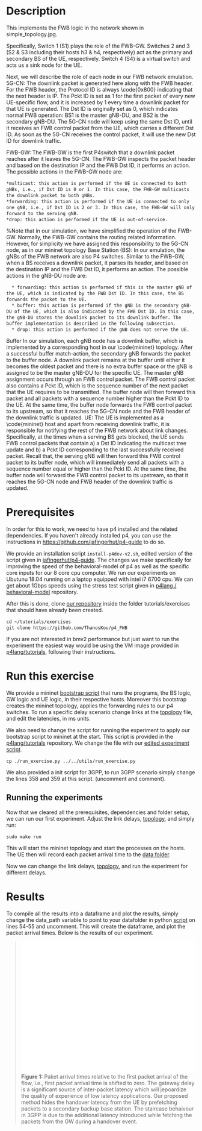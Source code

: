 # Description

This implements the FWB logic in the network shown in simple_topology.jpg.

Specifically, Switch 1 (S1) plays the role of the FWB-GW. Switches 2 and 3 (S2 & S3 including their hosts h3 & h4, respectively) act as the primary and secondary BS of the UE, respectively. Switch 4 (S4) is a virtual switch and acts us a sink node for the UE.

Next, we will describe the role of each node in our FWB network emulation. 
5G-CN: The downlink packet is generated here along with the FWB header. For the FWB header, the Protocol ID is always \code{0x800} indicating that the next header is IP. The Pckt ID is set as 1 for the first packet of every new UE-specific flow, and it is increased by 1 every time a downlink packet for that UE is generated. The Dst ID is originally set as 0, which indicates normal FWB operation: BS1 is the master gNB-DU, and BS2 is the secondary gNB-DU. The 5G-CN node will keep using the same Dst ID, until it receives an FWB control packet from the UE, which carries a different Dst ID. As soon as the 5G-CN receives the control packet, it will use the new Dst ID for downlink traffic.

FWB-GW: The FWB-GW is the first P4switch that a downlink packet reaches after it leaves the 5G-CN. The FWB-GW inspects the packet header and based on the destination IP and the FWB Dst ID, it performs an action. The possible actions in the FWB-GW node are:
```
*multicast: this action is performed if the UE is connected to both gNBs, i.e., if Dst ID is 0 or 1. In this case, the FWB-GW multicasts the downlink packet to both gNBs. 
*forwarding: this action is performed if the UE is connected to only one gNB, i.e., if Dst ID is 2 or 3. In this case, the FWB-GW will only forward to the serving gNB. 
*drop: this action is performed if the UE is out-of-service.
```    
%Note that in our simulation, we have simplified the operation of the FWB-GW. Normally, the FWB-GW contains the routing related information. However, for simplicity we have assigned this responsibility to the 5G-CN node, as in our mininet topology 
Base Station (BS): In our emulation, the gNBs of the FWB network are also P4 switches. Similar to the FWB-GW, when a BS receives a downlink packet, it parses its header, and based on the destination IP and the FWB Dst ID, it performs an action. The possible actions in the gNB-DU node are:
```
  * forwarding: this action is performed if this is the master gNB of the UE, which is indicated by the FWB Dst ID. In this case, the BS forwards the packet to the UE.
  * buffer: this action is performed if the gNB is the secondary gNB-DU of the UE, which is also indicated by the FWB Dst ID. In this case, the gNB-DU stores the downlink packet to its downlink buffer. The buffer implementation is described in the following subsection. 
  * drop: this action is performed if the gNB does not serve the UE.
```

Buffer
In our simulation, each gNB node has a downlink buffer, which is implemented by a corresponding host in our \code{mininet} topology. After a successful buffer match-action, the secondary gNB forwards the packet to the buffer node. A downlink packet remains at the buffer until either it becomes the oldest packet and there is no extra buffer space or the gNB is assigned to be the master gNB-DU for the specific UE. The master gNB assignment occurs through an FWB control packet. The FWB control packet also contains a Pckt ID, which is the sequence number of the next packet that the UE requires to be transmitted. The buffer node will then forward this packet and all packets with a sequence number higher than the Pckt ID to the UE. At the same time, the buffer node forwards the FWB control packet to its upstream, so that it reaches the 5G-CN node and the FWB header of the downlink traffic is updated.
UE: The UE is implemented as a \code{mininet} host and apart from receiving downlink traffic, it is responsible for notifying the rest of the FWB network about link changes. Specifically, at the times when a serving BS gets blocked, the UE sends FWB control packets that contain a) a Dst ID indicating the multicast tree update and b) a Pckt ID corresponding to the last successfully received packet. Recall that, the serving gNB will then forward this FWB control packet to its buffer node, which will immediately send all packets with a sequence number equal or higher than the Pckt ID. At the same time, the buffer node will forward the FWB control packet to its upstream, so that it reaches the 5G-CN node and FWB header of the downlink traffic is updated.


# Prerequisites 

In order for this to work, we need to have p4 installed  and the related dependencies. If you haven't already installed p4, you can use the instructions in https://github.com/jafingerhut/p4-guide to do so.

We provide an installation script `install-p4dev-v2.sh`, edited version of the script given in [jafingerhut/p4-guide](https://github.com/jafingerhut/p4-guide). The changes we make specifically for improving the speed of the behavioral-model of p4 as well as the specific core inputs for our 8 core cpu computer. We run our experiments on Ubutunu 18.04 running on a laptop equipped with intel i7 6700 cpu. We can get about 1Gbps speeds using the stress test script given in [p4lang /
behavioral-model](https://github.com/p4lang/behavioral-model/tree/main/mininet) repository.

After this is done, clone [our repository](https://github.com/ThanosKou/p4_FWB) inside the folder tutorials/exercises that should have already been created.

```
cd ~/tutorials/exercises
git clone https://github.com/ThanosKou/p4_FWB
```

If you are not interested in bmv2 performance but just want to run the experiment the easiest way would be using the VM image provided in [p4lang/tutorials](https://github.com/p4lang/tutorials), following their instructions.


# Run this exercise 
We provide a mininet [bootstrap script](https://github.com/ThanosKou/p4_FWB/blob/main/init_script.sh) that runs the programs, the BS logic, GW logic and UE logic, in their respective hosts. Moreover this bootstrap creates the mininet topology, applies the forwarding rules to our p4 switches.
To run a specific delay scenario change links at the [topology](https://github.com/ThanosKou/p4_FWB/blob/main/pod-topo/topology.json) file, and edit the latencies, in ms units.

We also need to change the script for running the experiment to apply our bootstrap script to mininet at the start. This script is provided in the [p4lang/tutorials](https://github.com/p4lang/tutorials) repository. We change the file with our [edited experiment script](https://github.com/ThanosKou/p4_FWB/blob/main/run_exercise.py).
```
cp ./run_exercise.py ../../utils/run_exercise.py
```

We also provided a init script for 3GPP, to run 3GPP scenario simply change the lines 358 and 359 at this script. (uncomment and comment).


## Running the experiments
Now that we cleared all the prerequisites, dependencies and folder setup, we can run our first experiment.
Adjust the link delays, [topology](https://github.com/ThanosKou/p4_FWB/blob/main/pod-topo/topology.json), and simply run:
```
sudo make run
```
This will start the mininet topology and start the processes on the hosts. The UE then will record each packet arrival time to the [data folder](https://github.com/ThanosKou/p4_FWB/tree/main/out_data).

Now we can change the link delays, [topology](https://github.com/ThanosKou/p4_FWB/blob/main/pod-topo/topology.json), and run the experiment for different delays. 



# Results
To compile all the results into a dataframe and plot the results, simply change the data_path variable to point to your datafolder in python [script](https://github.com/ThanosKou/p4_FWB/blob/main/data_analysis/main.py) on lines 54-55 and uncomment. This will create the dataframe, and plot the packet arrival times.
Below is the results of our experiment.
>![Figure_1](https://github.com/ThanosKou/p4_FWB/blob/main/data_analysis/Figure_1_gw_only.png) **Figure 1:** Paket arrival times relative to the first packet arrival of the flow, i.e., first packet arrival time is shifted to zero. The gateway delay is a significant source of inter-packet latency which will jepoardize the quality of experience of low latency applications. Our proposed method hides the handover latency from the UE by prefetching packets to a secondary backup base station. The staircase behaivour in 3GPP is due to the additional latency introduced while fetching the packets from the GW during a handover event.
